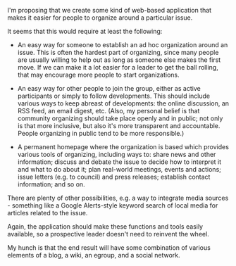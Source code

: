 I'm proposing that we create some kind of web-based application that makes it easier for people to organize around a particular issue.

It seems that this would require at least the following:

* An easy way for someone to establish an ad hoc organization around an issue. This is often the hardest part of organizing, since many people are usually willing to help out as long as someone else makes the first move. If we can make it a lot easier for a leader to get the ball rolling, that may encourage more people to start organizations.

* An easy way for other people to join the group, either as active participants or simply to follow developments. This should include various ways to keep abreast of developments: the online discussion, an RSS feed, an email digest, etc. (Also, my personal belief is that community organizing should take place openly and in public; not only is that more inclusive, but also it's more transparent and accountable. People organizing in public tend to be more responsible.)

* A permanent homepage where the organization is based which provides various tools of organizing, including ways to: share news and other information; discuss and debate the issue to decide how to interpret it and what to do about it; plan real-world meetings, events and actions; issue letters (e.g. to council) and press releases; establish contact information; and so on.

There are plenty of other possibilities, e.g. a way to integrate media sources - something like a Google Alerts-style keyword search of local media for articles related to the issue.

Again, the application should make these functions and tools easily available, so a prospective leader doesn't need to reinvent the wheel.

My hunch is that the end result will have some combination of various elements of a blog, a wiki, an egroup, and a social network. 

